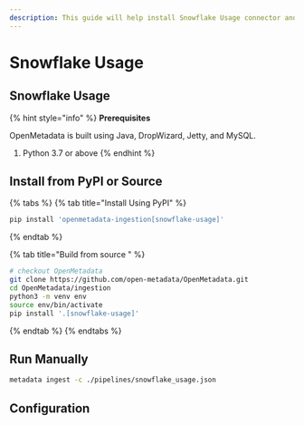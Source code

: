 ```yaml
---
description: This guide will help install Snowflake Usage connector and run manually
---
```


# Snowflake Usage

## Snowflake Usage

{% hint style="info" %}
**Prerequisites**

OpenMetadata is built using Java, DropWizard, Jetty, and MySQL.

1. Python 3.7 or above
{% endhint %}

## Install from PyPI or Source

{% tabs %}
{% tab title="Install Using PyPI" %}
```bash
pip install 'openmetadata-ingestion[snowflake-usage]'
```
{% endtab %}

{% tab title="Build from source " %}
```bash
# checkout OpenMetadata
git clone https://github.com/open-metadata/OpenMetadata.git
cd OpenMetadata/ingestion
python3 -m venv env
source env/bin/activate
pip install '.[snowflake-usage]'
```
{% endtab %}
{% endtabs %}

## Run Manually

```bash
metadata ingest -c ./pipelines/snowflake_usage.json
```

## Configuration

